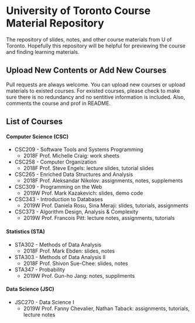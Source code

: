 # University of Toronto Course Material Repository

The repository of slides, notes, and other course materials from U of Toronto. Hopefully this repository will be helpful for previewing the course and finding learning materials.

## Upload New Contents or Add New Courses
Pull requests are always welcome. You can upload new courses or upload materials to existed courses. For existed courses, please check to make sure there is no redundancy and no sentitive information is included. Also, comments the course and prof in README. 

## List of Courses 
#### Computer Science (CSC)
- CSC209 - Software Tools and Systems Programming
  - 2018F Prof. Michelle Craig: work sheets
- CSC258 - Computer Organization 
  - 2018F Prof. Steve Engels: lecture slides, tutorial slides
- CSC265 - Enriched Data Structures and Analysis
  - 2018F Prof. Aleksandar Nikolov: assignments, notes, supplements
- CSC309 - Programming on the Web
  - 2019W Prof. Mark Kazakevich: slides, demo code
- CSC343 - Introduction to Databases
  - 2019W Prof. Daniela Rosu, Sina Meraji: slides, tutorials, assignments
- CSC373 - Algorithm Design, Analysis & Complexity
  - 2019W Prof. Francois Pitt: lecture notes, assignments, tutorials
  
#### Statistics (STA)
- STA302 - Methods of Data Analysis
  - 2018F Prof. Mark Ebden: slides, notes
- STA303 - Methods of Data Analysis II
  - 2018F Prof. Shivon Sue-Chee: slides, notes
- STA347 - Probability
  - 2019W Prof. Gun-ho Jang: notes, suppliments
  
#### Data Science (JSC)
- JSC270 - Data Science I
  - 2019W Prof. Fanny Chevalier, Nathan Taback: assignments, tutorials, lecture notes

